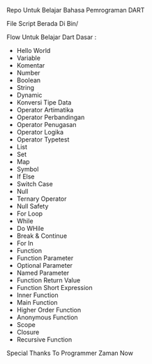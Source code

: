 Repo Untuk Belajar Bahasa Pemrograman DART

File Script Berada Di Bin/

Flow Untuk Belajar Dart Dasar :
- Hello World
- Variable
- Komentar
- Number
- Boolean
- String
- Dynamic
- Konversi Tipe Data
- Operator Artimatika
- Operator Perbandingan
- Operator Penugasan
- Operator Logika
- Operator Typetest
- List
- Set
- Map
- Symbol
- If Else
- Switch Case
- Null
- Ternary Operator
- Null Safety
- For Loop
- While
- Do WHile
- Break & Continue
- For In
- Function
- Function Parameter
- Optional Parameter
- Named Parameter
- Function Return Value
- Function Short Expression
- Inner Function
- Main Function
- Higher Order Function
- Anonymous Function
- Scope
- Closure
- Recursive Function

Special Thanks To Programmer Zaman Now 

